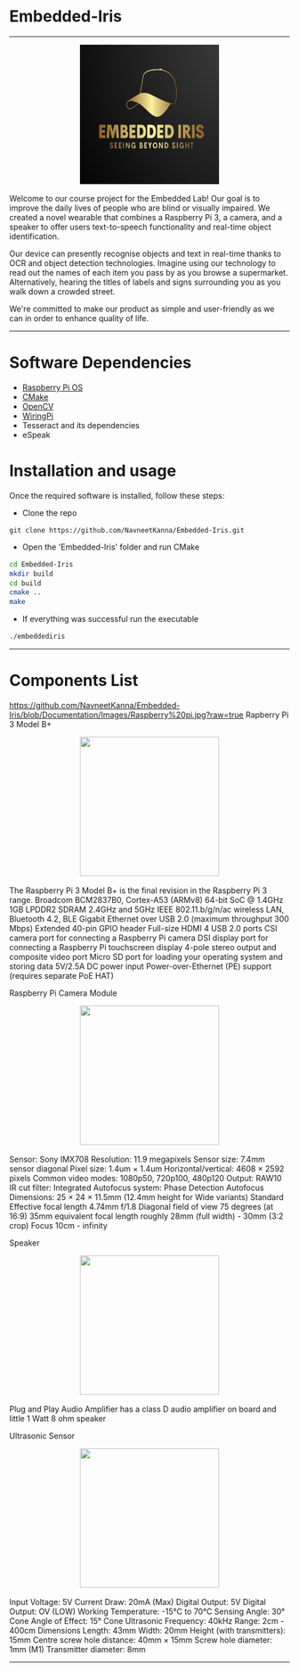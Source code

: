 # Embedded-Iris

---------------------------------------------------------------------------

<p align="center">
<img src="https://github.com/NavneetKanna/Embedded-Iris/blob/Documentation/Images/Logo.jpeg?raw=true" width="250" height="250">
</p>


Welcome to our course project for the Embedded Lab! Our goal is to improve the daily lives of people who are blind or visually impaired. We created a novel wearable that combines a Raspberry Pi 3, a camera, and a speaker to offer users text-to-speech functionality and real-time object identification.

Our device can presently recognise objects and text in real-time thanks to OCR and object detection technologies. Imagine using our technology to read out the names of each item you pass by as you browse a supermarket. Alternatively, hearing the titles of labels and signs surrounding you as you walk down a crowded street.

We're committed to make our product as simple and user-friendly as we can in order to enhance quality of life.


---------------------------------------------------------------------------

# Software Dependencies

- [Raspberry Pi OS](https://www.raspberrypi.com/software/)
- [CMake](https://cmake.org/download/)
- [OpenCV](https://opencv.org/releases/)
- [WiringPi](http://wiringpi.com/download-and-install/)
- Tesseract and its dependencies
- eSpeak


# Installation and usage

Once the required software is installed, follow these steps:

- Clone the repo
```git
git clone https://github.com/NavneetKanna/Embedded-Iris.git
```

- Open the 'Embedded-Iris' folder and run CMake
```bash
cd Embedded-Iris
mkdir build
cd build
cmake ..
make
```

- If everything was successful run the executable 
```bash
./embeddediris
```

---------------------------------------------------------------------------

# Components List


https://github.com/NavneetKanna/Embedded-Iris/blob/Documentation/Images/Raspberry%20pi.jpg?raw=true
Rapberry Pi 3 Model B+

<!-- ![raspberry pi](https://user-images.githubusercontent.com/123874995/226483366-cadbc80d-25ac-475b-89a8-7435614effe1.jpg) -->

<p align="center">
<img src="https://user-images.githubusercontent.com/123874995/226483366-cadbc80d-25ac-475b-89a8-7435614effe1.jpg" width="250" height="250">
</p>
The Raspberry Pi 3 Model B+ is the final revision in the Raspberry Pi 3 range.
Broadcom BCM2837B0, Cortex-A53 (ARMv8)
64-bit SoC @ 1.4GHz
1GB LPDDR2 SDRAM
2.4GHz and 5GHz IEEE 802.11.b/g/n/ac wireless
LAN, Bluetooth 4.2, BLE
Gigabit Ethernet over USB 2.0 (maximum throughput 300 Mbps)
Extended 40-pin GPIO header
Full-size HDMI
4 USB 2.0 ports
CSI camera port for connecting a Raspberry Pi camera
DSI display port for connecting a Raspberry Pi touchscreen display
4-pole stereo output and composite video port
Micro SD port for loading your operating system and storing data
5V/2.5A DC power input
Power-over-Ethernet (PE) support (requires separate PoE HAT)



Raspberry Pi Camera Module


<!--![camera](https://user-images.githubusercontent.com/123874995/226483843-fc016b75-4409-4163-ad12-c366a93adab9.jpg)-->

<p align="center">
<img src="https://user-images.githubusercontent.com/123874995/226483843-fc016b75-4409-4163-ad12-c366a93adab9.jpg" width="250" height="250">
</p>

Sensor: Sony IMX708
Resolution: 11.9 megapixels
Sensor size: 7.4mm sensor diagonal
Pixel size: 1.4um × 1.4um
Horizontal/vertical: 4608 × 2592 pixels
Common video modes: 1080p50, 720p100, 480p120
Output: RAW10
IR cut filter: Integrated
Autofocus system: Phase Detection Autofocus
Dimensions: 25 × 24 × 11.5mm (12.4mm height for Wide variants)
Standard
Effective focal length 4.74mm
f/1.8
Diagonal field of view 75 degrees (at 16:9)
35mm equivalent focal length roughly 28mm (full width) - 30mm (3:2 crop)
Focus 10cm - infinity



Speaker


<!-- ![speaker](https://user-images.githubusercontent.com/123874995/226483982-50e1fff4-3a23-476d-913d-df26029bef34.jpg) -->

<p align="center">
<img src="https://user-images.githubusercontent.com/123874995/226483982-50e1fff4-3a23-476d-913d-df26029bef34.jpg" width="250" height="250">
</p>

Plug and Play Audio Amplifier has a class D audio amplifier on board and little 1 Watt 8 ohm speaker



Ultrasonic Sensor


<!--![sensor](https://user-images.githubusercontent.com/123874995/226484137-40c85848-4b2a-4787-aa1e-1b5fdaeb2950.jpg) -->

<p align="center">
<img src="https://user-images.githubusercontent.com/123874995/226484137-40c85848-4b2a-4787-aa1e-1b5fdaeb2950.jpg" width="250" height="250">
</p>

Input Voltage: 5V
Current Draw: 20mA (Max)
Digital Output: 5V
Digital Output: OV (LOW)
Working Temperature: -15°C to 70°C
Sensing Angle: 30° Cone
Angle of Effect: 15° Cone
Ultrasonic Frequency: 40kHz
Range: 2cm - 400cm
Dimensions
Length: 43mm
Width: 20mm
Height (with transmitters): 15mm
Centre screw hole distance: 40mm × 15mm
Screw hole diameter: 1mm (M1)
Transmitter diameter: 8mm

-----------------------------------------------------------------------------------
